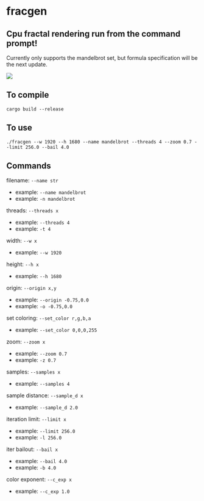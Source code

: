 # fracgen

## Cpu fractal rendering run from the command prompt!

Currently only supports the mandelbrot set, but formula specification will be the next update.

![](out/mandelbrot_1920x1680-0.7_s1024-2.png)

## To compile
`cargo build --release`

## To use
`./fracgen --w 1920 --h 1680 --name mandelbrot --threads 4 --zoom 0.7 --limit 256.0 --bail 4.0`

## Commands
filename: `--name str`
* example: `--name mandelbrot`
* example: `-n mandelbrot`

threads: `--threads x`
* example: `--threads 4`
* example: `-t 4`

width: `--w x`
* example: `--w 1920`

height: `--h x`
* example: `--h 1680`

origin: `--origin x,y`
* example: `--origin -0.75,0.0`
* example: `-o -0.75,0.0`

set coloring: `--set_color r,g,b,a`
* example: `--set_color 0,0,0,255`

zoom: `--zoom x`
* example: `--zoom 0.7`
* example: `-z 0.7`

samples: `--samples x`
* example: `--samples 4`

sample distance: `--sample_d x`
* example: `--sample_d 2.0`

iteration limit: `--limit x`
* example: `--limit 256.0`
* example: `-l 256.0`

iter bailout: `--bail x`
* example: `--bail 4.0`
* example: `-b 4.0`

color exponent: `--c_exp x`
* example: `--c_exp 1.0`

